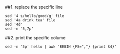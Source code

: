 ##1. replace the specific line
```
sed '4 s/hello/good/g' file
sed '4a drink tea' file
sed '4d'
sed -n '5,7p'

```

##2. print the specific colume
```
sed -n '5p' hello | awk 'BEGIN {FS=","} {print $4}'
```

